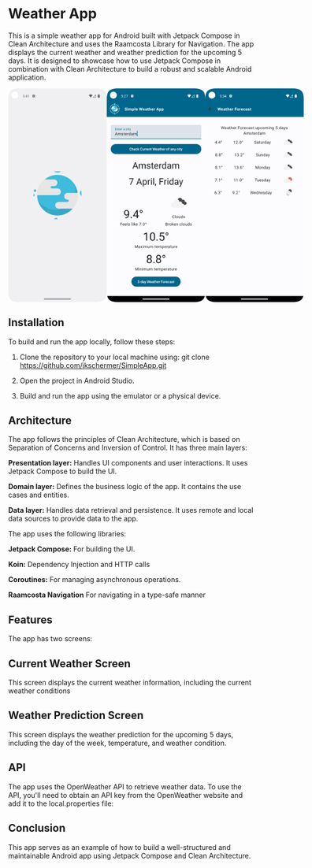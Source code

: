 # Weather App
This is a simple weather app for Android built with Jetpack Compose in Clean Architecture and uses the Raamcosta Library for Navigation. 
The app displays the current weather and weather prediction for the upcoming 5 days. 
It is designed to showcase how to use Jetpack Compose in combination with Clean Architecture to build a robust and scalable Android application.

<div style="display:flex; justify-content:space-between;">
<img src="splashscreen.png" alt="Splash Screen" height: "auto" width="200px">
<img src="weather_main.png" alt="Main Screen" height: "auto" width="200px">
<img src="weather_second.png" alt="Second Screen" height: "auto" width="200px">
</div>

## Installation
To build and run the app locally, follow these steps:

1. Clone the repository to your local machine using: 
git clone https://github.com/jkschermer/SimpleApp.git
2. Open the project in Android Studio.

3. Build and run the app using the emulator or a physical device.

## Architecture
The app follows the principles of Clean Architecture, which is based on Separation of Concerns and Inversion of Control. It has three main layers:

**Presentation layer:** 
Handles UI components and user interactions. 
It uses Jetpack Compose to build the UI.

**Domain layer:** 
Defines the business logic of the app. 
It contains the use cases and entities.

**Data layer:** 
Handles data retrieval and persistence. 
It uses remote and local data sources 
to provide data to the app.

The app uses the following libraries:

**Jetpack Compose:** 
For building the UI.

**Koin:**
Dependency Injection and HTTP calls

**Coroutines:** 
For managing asynchronous operations.

**Raamcosta Navigation**
For navigating in a type-safe manner

## Features
The app has two screens:

## Current Weather Screen
This screen displays the current weather information, including the current weather conditions

## Weather Prediction Screen
This screen displays the weather prediction for the upcoming 5 days, including the day of the week, temperature, and weather condition.

## API
The app uses the OpenWeather API to retrieve weather data. To use the API, you'll need to obtain an API key from the OpenWeather website and add it to the local.properties file:

## Conclusion
This app serves as an example of how to build a well-structured and maintainable Android app using Jetpack Compose and Clean Architecture. 
